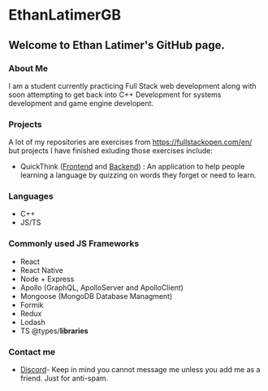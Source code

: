 # EthanLatimerGB

## Welcome to Ethan Latimer's GitHub page. 

### About Me

I am a student currently practicing Full Stack web development along with soon attempting to get back into C++ Development for systems development and game engine developent. 

### Projects

A lot of my repositories are exercises from https://fullstackopen.com/en/ but projects I have finished exluding those exercises include: 

* QuickThink ([Frontend](https://github.com/EthanLatimerGB/Quick-Think-Frontend "Frontend page") and [Backend](https://github.com/EthanLatimerGB/Quick-Think-Backend "Backend page")) : An application to help people learning a language by quizzing on words they forget or need to learn. 

### Languages
* C++
* JS/TS

### Commonly used JS Frameworks
* React
* React Native
* Node + Express
* Apollo (GraphQL, ApolloServer and ApolloClient)
* Mongoose (MongoDB Database Managment) 
* Formik
* Redux
* Lodash
* TS @types/**libraries**

### Contact me
* [Discord](https://discord.com/users/Bambamarama#2655)- Keep in mind you cannot message me unless you add me as a friend. Just for anti-spam.  
